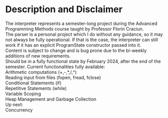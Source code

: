 # Description and Disclaimer
The interpreter represents a semester-long project during the Advanced Programming Methods course taught by Professor Florin Craciun.  
The parser is a personal project which I do without any guidance, so it may not always be fully operational. If that is the case, the interpreter can still work if it has an explicit ProgramState constructor passed into it.  
Content is subject to change and is bug prone due to the bi-weekly additions of new requirements.  
Should be in a fully functional state by February 2024, after the end of the semester.
Current functionalities fully available:  
  Arithmetic computations (+,-,*,/,^)  
  Reading input from files (fopen, fread, fclose)  
  Conditional Statements (if)  
  Repetitive Statements (while)  
  Variable Scoping  
  Heap Management and Garbage Collection  
Up next:  
  Concurrency  
